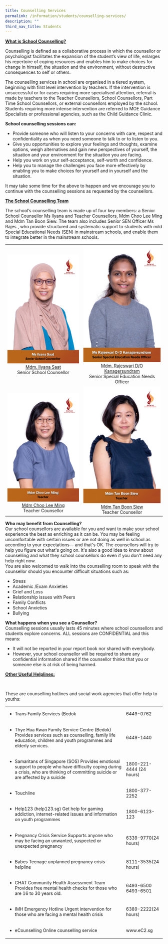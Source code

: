 ```yaml
---
title: Counselling Services
permalink: /information/students/counselling-services/
description: ""
third_nav_title: Students
---
```

<p><strong><u>What is School Counselling?</u></strong></p>
<p>Counselling is defined as a collaborative process in which the counsellor or psychologist facilitates the expansion of the student’s view of life, enlarges his repertoire of coping resources and enables him to make choices for change in himself, the situation and the environment, without destructive consequences to self or others.</p>
<p>The counselling services in school are organised in a tiered system, beginning with first level intervention by teachers. If the intervention is unsuccessful or for cases requiring more specialised attention, referral is made by teachers to the Teacher Counsellors, School Counsellors, Part Time School Counsellors, or external counsellors employed by the school. Students requiring more intense intervention are referred to MOE Guidance Specialists or professional agencies, such as the Child Guidance Clinic.</p>
<p><strong>School counselling sessions can:</strong></p>
<ul>
<li>Provide someone who will listen to your concerns with care, respect and confidentiality as when you need someone to talk to or to listen to you.</li>
<li>Give you opportunities to explore your feelings and thoughts, examine options, weigh alternatives and gain new perspectives of yourself, the situation and your environment for the situation you are facing.</li>
<li>Help you work on your self-acceptance, self-worth and confidence.</li>
<li>Help you to manage the challenges you face more effectively by enabling you to make choices for yourself and in yourself and the situation.</li>
</ul>
<p>It may take some time for the above to happen and we encourage you to continue with the counselling sessions as requested by the counsellors.&nbsp;</p>
<p><strong><u>The School Counselling Team</u></strong></p>
<p>The school’s counselling team is made up of four key members: a Senior School Counsellor Ms Ilyana and Teacher Counsellors, Mdm Choo Lee Ming and Mdm Tan Boon Siew. The team also includes Senior SEN Officer Ms Rajes , who provide structured and systematic support to students with mild Special Educational Needs (SEN) in mainstream schools, and enable them to integrate better in the mainstream schools.&nbsp;</p>
<table>
<tbody>
<tr>
<td style="width: 550px;">
<div>
<div><img src="/images/Staff Photos/ms ilyana saat.jpg"></div>
<div style="text-align: center;"><a href="mailto:ilyana_saat@schools.gov.sg" target="">Mdm. Ilyana Saat</a></div>
<div style="text-align: center;">Senior School Counsellor</div>
</div>
</td>
<td style="width: 518px;">
<div>
<div><img src="/images/Staff Photos/ms rajeswari d-o kanagersundram.jpg"></div>
<div style="text-align: center;"><a href="mailto:rajeswari_kanagersundram@schools.gov.sg" target="">Mdm. Rajeswari D/O Kanagersundram</a></div>
<div style="text-align: center;">Senior Special Education Needs Officer</div>
</div>
</td>
</tr>
<tr>
<td style="width: 550px;">&nbsp;<br><img src="/images/Staff Photos/mdm choo lee ming.jpg">
<div style="text-align: center;"><a href="mailto:choo_lee_ming@schools.gov.sg" target="">Mdm Choo Lee Ming</a></div><div style="text-align: center;">Teacher Counsellor</div>
</td>
<td style="width: 518px;">
<div>
<div><img src="/images/Staff Photos/mdm tan boon siew.jpg"></div>
<div style="text-align: center;"><a href="mailto:rajeswari_kanagersundram@schools.gov.sg" target="">Mdm Tan Boon Siew</a></div>
<div style="text-align: center;">Teacher Counsellor</div>
</div>
</td>

</tr>


</tbody>
</table>
<p><strong>Who may benefit from Counselling?<br></strong>Our school counsellors are available for you and want to make your school experience the best as enriching as it can be. You may be feeling uncomfortable with certain issues or are not doing as well in school as according to your expectations— and that's OK. The counsellors will try to help you figure out what's going on. It's also a good idea to know about counselling and what they school counsellors do even if you don't need any help right now.&nbsp;<br>You are also welcomed to walk into the counselling room to speak with the counsellor should you encounter difficult situations such as:</p>
<ul>
<li>Stress</li>
<li>Academic /Exam Anxieties</li>
<li>Grief and Loss</li>
<li>Relationship issues with Peers</li>
<li>Family Conflicts</li>
<li>School Anxieties</li>
<li>Bullying</li>
</ul>
<div>
<p><strong>What happens when you see a Counsellor?<br></strong>Counselling sessions usually lasts 45 minutes where school counsellors and students explore concerns. ALL sessions are CONFIDENTIAL and this means:</p>
<div>
<ul>
<li>It will not be reported in your report book nor shared with everybody.&nbsp;</li>
<li>However, your school counsellor will be required to share any confidential information shared if the counsellor thinks that you or someone else is at risk of being harmed.</li>
</ul>
</div>
</div>


<strong><u>Other Useful Helplines:</u></strong>
<div>&nbsp;</div>

These are counselling hotlines and social work agencies that offer help to youths:
<table>
<tbody>

<tr>
<td>
<ul>
<li>Trans Family Services (Bedok</li>
</ul>
</td>
<td>6449-0762</td>
</tr>
<tr>
<td>
<ul>
<li>Thye Hua Kwan Family Service Centre (Bedok) Provides services such as counselling, family life education, children and youth programmes and elderly services.</li>
</ul>
</td>
<td>6449-1440</td>
</tr>
<tr>
<td>
<ul>
<li>Samaritans of Singapore (SOS) Provides emotional support to people who have difficulty coping during a crisis, who are thinking of committing suicide or are affected by a suicide</li>
</ul>
</td>
<td>1800-221-4444 (24 hours)</td>
</tr>
<tr>
<td>
<ul>
<li>Touchline</li>
</ul>
</td>
<td>1800-377-2252</td>
</tr>
<tr>
<td>
<ul>
<li>Help123 (help123.sg) Get help for gaming addiction, internet-related issues and information on youth programmes</li>
</ul>
</td>
<td>1800-6123-123</td>
</tr>
<tr>
<td>
<ul>
<li>Pregnancy Crisis Service Supports anyone who may be facing an unwanted, suspected or unexpected pregnancy</li>
</ul>
</td>
<td>6339-9770(24 hours)</td>
</tr>
<tr>
<td>
<ul>
<li>Babes Teenage unplanned pregnancy crisis helpline</li>
</ul>
</td>
<td>8111-3535(24 hours)</td>
</tr>
<tr>
<td>
<ul>
<li>CHAT Community Health Assessment Team Provides free mental health checks for those who are 16 to 30 years old.</li>
</ul>
</td>
<td>6493-6500<br>6493-6501</td>
</tr>
<tr>
<td>
<ul>
<li>IMH Emergency Hotline Urgent intervention for those who are facing a mental health crisis</li>
</ul>
</td>
<td>6389-2222(24 hours)</td>
</tr>
<tr>
<td>
<ul>
<li>eCounselling Online counselling service</li>
</ul>
</td>
<td>www.eC2.sg</td>
</tr>
</tbody>
</table>
